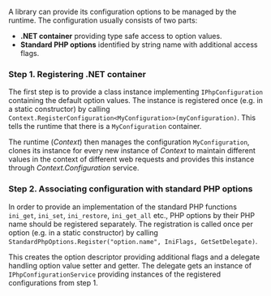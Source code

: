 A library can provide its configuration options to be managed by the runtime. The configuration usually consists of two parts:

* **.NET container** providing type safe access to option values.
* **Standard PHP options** identified by string name with additional access flags.

### Step 1. Registering .NET container

The first step is to provide a class instance implementing `IPhpConfiguration` containing the default option values. The instance is registered once (e.g. in a static constructor) by calling `Context.RegisterConfiguration<MyConfiguration>(myConfiguration)`. This tells the runtime that there is a `MyConfiguration` container.

The runtime (*Context*) then manages the configuration `MyConfiguration`, clones its instance for every new instance of *Context* to maintain different values in the context of different web requests and provides this instance through *Context.Configuration* service.

### Step 2. Associating configuration with standard PHP options

In order to provide an implementation of the standard PHP functions `ini_get`, `ini_set`, `ini_restore`, `ini_get_all` etc., PHP options by their PHP name should be registered separately. The registration is called once per option (e.g. in a static constructor) by calling `StandardPhpOptions.Register("option.name", IniFlags, GetSetDelegate)`.

This creates the option descriptor providing additional flags and a delegate handling option value setter and getter. The delegate gets an instance of `IPhpConfigurationService` providing instances of the registered configurations from step 1.
